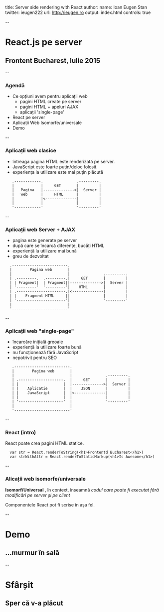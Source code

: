 title: Server side rendering with React
author:
  name: Ioan Eugen Stan
  twitter: ieugen222
  url: http://ieugen.ro
output: index.html
controls: true

--

# React.js pe server
## Frontent Bucharest, Iulie 2015

--

### Agendă

* Ce opțiuni avem pentru aplicații web
  * pagini HTML create pe server
  * pagini HTML + apeluri AJAX
  * aplicații 'single-page'
* React pe server
* Aplicații Web Isomorfe/universale
* Demo

--

### Aplicații web clasice

* întreaga pagina HTML este renderizată pe server.
* JavaScript este foarte puțin/deloc folosit.
* experiența la utilizare este mai puțin plăcută

```
   .------------.               .---------.
   |            |     GET       |         |
   |   Pagina   |-------------->|  Server |
   |   web      |     HTML      |         |
   |            |<--------------|         |
   |            |               |         |
   '------------'               '---------'

```
--

### Aplicații web Server + AJAX

* pagina este generate pe server
* după care se încarcă diferențe, bucăți HTML
* experiență la utilizare mai bună
* greu de dezvoltat

```
  .-------------------------.
  |        Pagina web       |
  |                         |               .---------.
  | .---------.  .---------.|     GET       |         |
  | | Fragment|  | Fragment||-------------->|  Server |
  | '---------'  '---------'|    HTML       |         |
  | .----------------------.|<--------------|         |
  | |    Fragment HTML     ||               |         |
  | '----------------------'|               '---------'
  |                         |
  '-------------------------'
```

--

### Aplicații web "single-page"

* încarcăre inițială greoaie
* experiență la utilizare foarte bună
* nu funcționează fără JavaScript
* nepotrivit pentru SEO

```
   .-------------------------.
   |        Pagina web       |
   |                         |               .---------.
   | .--------------------.  |     GET       |         |
   | |                    |  |-------------->|  Server |
   | |    Aplicatie       |  |    JSON       |         |
   | |    JavaScript      |  |<--------------|         |
   | |                    |  |               |         |
   | '--------------------'  |               '---------'
   |                         |
   '-------------------------'
```

--

### React (intro)

React poate crea pagini HTML statice.

```
  var str = React.renderToString(<h1>Frontentd Bucharest</h1>)
  var strWithAttr = React.renderToStaticMarkup(<h1>Is Awesome</h1>)

```
--

### Alicații web isomorfe/universale

**Isomorf/Universal** , în context,  înseamnă *codul care poate fi executat fără modificări pe server și pe client*

Componentele React pot fi scrise în așa fel.

--

# Demo
## ...murmur în sală

--

# Sfârșit
## Sper că v-a plăcut


